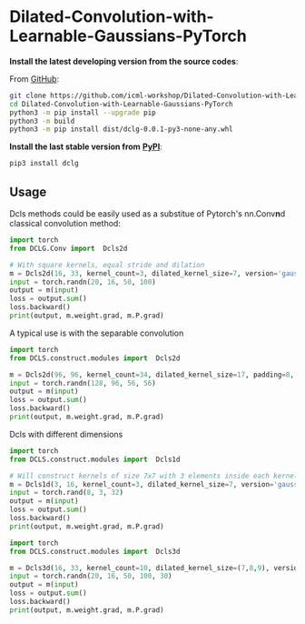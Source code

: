 # Dilated-Convolution-with-Learnable-Gaussians-PyTorch

**Install the latest developing version from the source codes**:

From [GitHub](https://github.com/icml-workshop/Dilated-Convolution-with-Learnable-Gaussians-PyTorch):
```bash
git clone https://github.com/icml-workshop/Dilated-Convolution-with-Learnable-Gaussians-PyTorch.git
cd Dilated-Convolution-with-Learnable-Gaussians-PyTorch
python3 -m pip install --upgrade pip
python3 -m build 
python3 -m pip install dist/dclg-0.0.1-py3-none-any.whl 

```

**Install the last stable version from** [**PyPI**](https://pypi.org/project/DCLS/):

```bash
pip3 install dclg
```

## Usage
Dcls methods could be easily used as a substitue of Pytorch's nn.Conv**n**d classical convolution method:

```python
import torch
from DCLG.Conv import  Dcls2d

# With square kernels, equal stride and dilation
m = Dcls2d(16, 33, kernel_count=3, dilated_kernel_size=7, version='gauss')
input = torch.randn(20, 16, 50, 100)
output = m(input)
loss = output.sum()
loss.backward()
print(output, m.weight.grad, m.P.grad)
```
A typical use is with the separable convolution

```python
import torch
from DCLS.construct.modules import  Dcls2d

m = Dcls2d(96, 96, kernel_count=34, dilated_kernel_size=17, padding=8, groups=96, version='gauss')
input = torch.randn(128, 96, 56, 56)
output = m(input)
loss = output.sum()
loss.backward()
print(output, m.weight.grad, m.P.grad)
```

Dcls with different dimensions 
```python
import torch
from DCLS.construct.modules import  Dcls1d 

# Will construct kernels of size 7x7 with 3 elements inside each kernel
m = Dcls1d(3, 16, kernel_count=3, dilated_kernel_size=7, version='gauss')
input = torch.rand(8, 3, 32)
output = m(input)
loss = output.sum()
loss.backward()
print(output, m.weight.grad, m.P.grad)
```

```python
import torch
from DCLS.construct.modules import  Dcls3d

m = Dcls3d(16, 33, kernel_count=10, dilated_kernel_size=(7,8,9), version='gauss')
input = torch.randn(20, 16, 50, 100, 30)
output = m(input)
loss = output.sum()
loss.backward()
print(output, m.weight.grad, m.P.grad)
```
